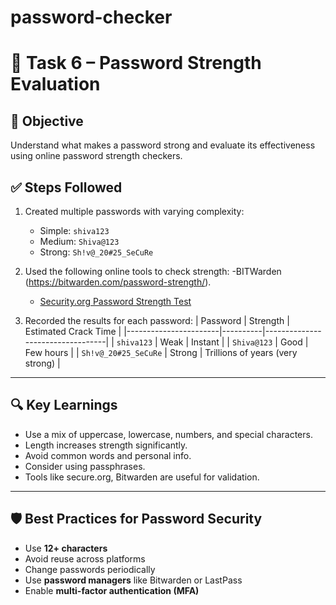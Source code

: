 # password-checker
# 🔐 Task 6 – Password Strength Evaluation

## 📌 Objective
Understand what makes a password strong and evaluate its effectiveness using online password strength checkers.

## ✅ Steps Followed

1. Created multiple passwords with varying complexity:
   - Simple: `shiva123`
   - Medium: `Shiva@123`
   - Strong: `Sh!v@_20#25_SeCuRe`

2. Used the following online tools to check strength:
   -BITWarden (https://bitwarden.com/password-strength/).
   - [Security.org Password Strength Test](https://www.security.org/how-secure-is-my-password/)

3. Recorded the results for each password:
   | Password              | Strength | Estimated Crack Time             |
   |-----------------------|----------|----------------------------------|
   | `shiva123`            | Weak     | Instant                          |
   | `Shiva@123`           | Good     | Few hours                        |
   | `Sh!v@_20#25_SeCuRe`  | Strong   | Trillions of years (very strong) |

---

## 🔍 Key Learnings

- Use a mix of uppercase, lowercase, numbers, and special characters.
- Length increases strength significantly.
- Avoid common words and personal info.
- Consider using passphrases.
- Tools like secure.org, Bitwarden are useful for validation.

---

## 🛡️ Best Practices for Password Security

- Use **12+ characters**
- Avoid reuse across platforms
- Change passwords periodically
- Use **password managers** like Bitwarden or LastPass
- Enable **multi-factor authentication (MFA)**



